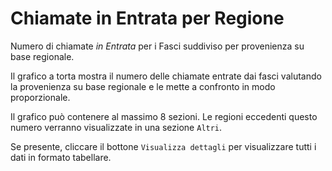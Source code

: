 # Chiamate in Entrata per Regione 

Numero di chiamate *in Entrata* per i Fasci suddiviso per provenienza su base 
regionale.

Il grafico a torta mostra il numero delle chiamate entrate dai fasci valutando 
la provenienza su base regionale e le mette a confronto 
in modo proporzionale.

Il grafico può contenere al massimo 8 sezioni. Le regioni eccedenti questo numero
verranno visualizzate in una sezione `Altri`.

Se presente, cliccare il bottone `Visualizza dettagli` per visualizzare tutti i dati
in formato tabellare.
